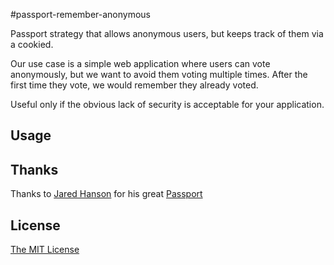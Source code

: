#passport-remember-anonymous

Passport strategy that allows anonymous users, but keeps track of them via a cookied. 

Our use case is a simple web application where users can vote anonymously, but we want to 
avoid them voting multiple times. After the first time they vote, we would remember they already voted.

Useful only if the obvious lack of security is acceptable for your application.

## Usage

## Thanks

Thanks to [Jared Hanson](https://github.com/jaredhanson) for his great [Passport](http://passportjs.org)

## License

[The MIT License](http://opensource.org/licenses/MIT)